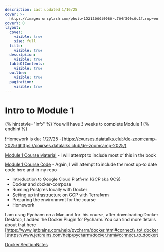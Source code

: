 ```yaml
---
description: Last updated 1/16/25
cover: >-
  https://images.unsplash.com/photo-1521200039080-c704f509c0c2?crop=entropy&cs=srgb&fm=jpg&ixid=M3wxOTcwMjR8MHwxfHNlYXJjaHw5fHxvbmUlMjBudW1iZXJ8ZW58MHx8fHwxNzM3MDg2Nzg4fDA&ixlib=rb-4.0.3&q=85
coverY: 0
layout:
  cover:
    visible: true
    size: full
  title:
    visible: true
  description:
    visible: true
  tableOfContents:
    visible: true
  outline:
    visible: true
  pagination:
    visible: true
---
```


# Intro to Module 1

{% hint style="info" %}
You will have 2 weeks to complete Module 1
{% endhint %}

:exclamation:Homework is due 1/27/25 -  [https://courses.datatalks.club/de-zoomcamp-2025/](https://courses.datatalks.club/de-zoomcamp-2025/)



[Module 1 Course Material](https://github.com/DataTalksClub/data-engineering-zoomcamp/tree/main/01-docker-terraform) - I will attempt to include most of this in the book

[Module 1 Course Code](https://github.com/DataTalksClub/data-engineering-zoomcamp/tree/main/01-docker-terraform/2_docker_sql) - Again, I will attempt to include the most up-to date code here and in my repo

* Introduction to Google Cloud Platform (GCP aka GCS)
* Docker and docker-compose
* Running Postgres locally with Docker
* Setting up infrastructure on GCP with Terraform
* Preparing the environment for the course
* Homework

I am using Pycharm on a Mac and for this course, after downloading Docker Desktop, I added the Docker Plugin for Pycharm. You can find more details about that here [https://www.jetbrains.com/help/pycharm/docker.html#connect\_to\_docker](https://www.jetbrains.com/help/pycharm/docker.html#connect_to_docker)

[Docker SectionNotes](https://docs.google.com/document/d/e/2PACX-1vRJUuGfzgIdbkalPgg2nQ884CnZkCg314T_OBq-_hfcowPxNIA0-z5OtMTDzuzute9VBHMjNYZFTCc1/pub)
